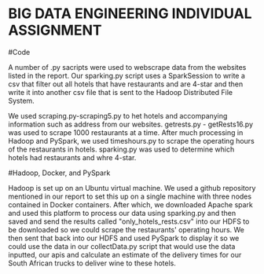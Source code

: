 # BIG DATA ENGINEERING INDIVIDUAL ASSIGNMENT

#Code

A number of .py sacripts were used to webscrape data from the websites listed in the report. Our sparking.py script uses a SparkSession to write a csv that filter out all hotels that have restaurants and are 4-star and then write it into another csv file that is sent to the Hadoop Distributed File System.

We used scraping.py-scraping5.py to het hotels and accompanying information such as address from our websites. getrests.py - getRests16.py was used to scrape 1000 restaurants at a time. After much processing in Hadoop and PySpark, we used timeshours.py to scrape the operating hours of the restaurants in hotels. sparking.py was used to determine which hotels had restaurants and whre 4-star.

#Hadoop, Docker, and PySpark

Hadoop is set up on an Ubuntu virtual machine. We used a github repository mentioned in our report to set this up on a single machine with three nodes contained in Docker containers. After which, we downloaded Apache spark and used this platform to process our data using sparking.py and then saved and send the results called "only_hotels_rests.csv" into our HDFS to be downloaded so we could scrape the restaurants' operating hours. We then sent that back into our HDFS and used PySpark to display it so we could use the data in our collectData.py script that would use the data inputted, our apis and calculate an estimate of the delivery times for our South African trucks to deliver wine to these hotels. 

